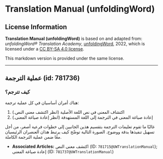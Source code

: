 # Translation Manual (unfoldingWord)

## License Information

**Translation Manual (unfoldingWord)** is based on and adapted from: _unfoldingWord® Translation Academy_, [unfoldingWord](https://unfoldingword.org/utw), 2022, which is licensed under a [CC BY-SA 4.0 license](https://creativecommons.org/licenses/by-sa/4.0/legalcode.en).

This markdown version is provided under the same license.



--------------------------------

## عملية الترجمة (id: 781736)

### كيف تترجم؟

هناك أمران أساسيان في كل عملية ترجمة:

1. اكتشاف المعنى في نص اللغة الأصلية (انظر اكتشف معنى النص.)
2. إعادة صياغة المعنى في الترجمة إلى اللغة المستهدفة (انظر إعادة صياغة المعنى.)

غالبًا ما تقوم تعليمات الترجمة بتقسيم هذين الجانبين إلى خطوات فرعية أصغر، من أجل تسهيل تنفيذها بدقة ووضوح. الصورة التالية توضّح كيف يرتبط هذان العنصران الرئيسيان معًا ضمن عملية الترجمة الكاملة.

* **Associated Articles:** اكتشف معنى النص (ID: `781715@UWTranslationManual`); إعادة صياغة المعنى (ID: `781737@UWTranslationManual`)

